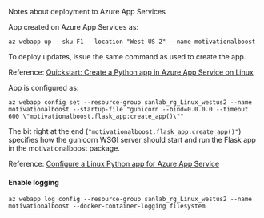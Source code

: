 Notes about deployment to Azure App Services

App created on Azure App Services as:

```
az webapp up --sku F1 --location "West US 2" --name motivationalboost
```
To deploy updates, issue the same command as used to create the app.

Reference:
[Quickstart: Create a Python app in Azure App Service on Linux](
https://docs.microsoft.com/en-us/azure/app-service/containers/quickstart-python)

App is configured as:

```
az webapp config set --resource-group sanlab_rg_Linux_westus2 --name motivationalboost --startup-file "gunicorn --bind=0.0.0.0 --timeout 600 \"motivationalboost.flask_app:create_app()\""
```

The bit right at the end (`"motivationalboost.flask_app:create_app()"`) specifies how the gunicorn WSGI server should start and run the Flask app in the motivationalboost package.

Reference: [Configure a Linux Python app for Azure App Service](https://docs.microsoft.com/en-us/azure/app-service/containers/how-to-configure-python#flask-app)


#### Enable logging
```
az webapp log config --resource-group sanlab_rg_Linux_westus2 --name motivationalboost --docker-container-logging filesystem
```
